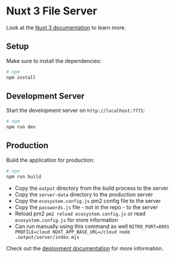 # Nuxt 3 File Server

Look at the [Nuxt 3 documentation](https://nuxt.com/docs/getting-started/introduction) to learn more.

## Setup

Make sure to install the dependencies:

```bash
# npm
npm install
```

## Development Server

Start the development server on `http://localhost:7771`:

```bash
# npm
npm run dev
```

## Production

Build the application for production:

```bash
# npm
npm run build
```
* Copy the `output` directory from the build process to the server
* Copy the `server-data` directory to the production server
* Copy the `ecosystem.config.js` pm2 config file to the server
* Copy the `passwords.js` file - not in the repo - to the server
* Reload pm2 `pm2 reload ecosystem.config.js` or read `ecosystem.config.js` for more information
* Can run manually using this command as well `NITRO_PORT=8091 PROFILE=cloud NUXT_APP_BASE_URL=/cloud node .output/server/index.mjs`


Check out the [deployment documentation](https://nuxt.com/docs/getting-started/deployment) for more information.
